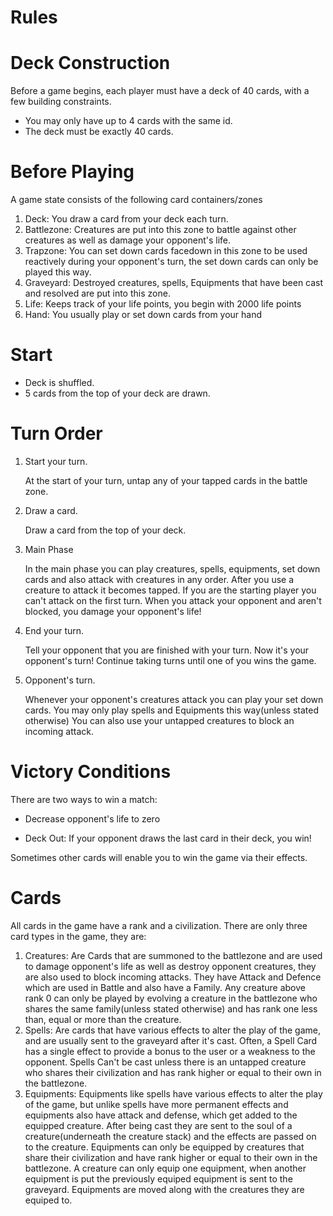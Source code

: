 # Rules

# Deck Construction

Before a game begins, each player must have a deck of 40 cards, with a few building constraints.

  * You may only have up to 4 cards with the same id.
  * The deck must be exactly 40 cards.

# Before Playing

A game state consists of the following card containers/zones
1. Deck: You draw a card from your deck each turn.
2. Battlezone: Creatures are put into this zone to battle against other creatures as well as damage your opponent's life.
3. Trapzone: You can set down cards facedown in this zone to be used reactively during your opponent's turn, the set down cards can only be played this way.
5. Graveyard: Destroyed creatures, spells, Equipments that have been cast and resolved are put into this zone.
6. Life: Keeps track of your life points, you begin with 2000 life points
7. Hand: You usually play or set down cards from your hand

# Start

  * Deck is shuffled.
  * 5 cards from the top of your deck are drawn.

# Turn Order

1. Start your turn.

   At the start of your turn, untap any of your tapped cards in the battle zone.

2. Draw a card.

   Draw a card from the top of your deck. 

3. Main Phase

   In the main phase you can play creatures, spells, equipments, set down cards and also attack with creatures in any order.
   After you use a creature to attack it becomes tapped.
   If you are the starting player you can't attack on the first turn.
   When you attack your opponent and aren't blocked, you damage your opponent's life!

4. End your turn.

   Tell your opponent that you are finished with your turn. Now it's your opponent's turn! Continue taking turns until one of you wins the game.
    
5. Opponent's turn.
   
   Whenever your opponent's creatures attack you can play your set down cards. You may only play spells and Equipments this way(unless stated otherwise)
   You can also use your untapped creatures to block an incoming attack.

# Victory Conditions

There are two ways to win a match:

  * Decrease opponent's life to zero

  * Deck Out: If your opponent draws the last card in their deck, you win!

Sometimes other cards will enable you to win the game via their effects. 

# Cards

All cards in the game have a rank and a civilization.
There are only three card types in the game, they are:
1. Creatures: Are Cards that are summoned to the battlezone and are used to damage opponent's life as well as destroy opponent creatures, 
              they are also used to block incoming attacks. 
              They have Attack and Defence which are used in Battle and also have a Family.
              Any creature above rank 0 can only be played by evolving a creature in the battlezone who shares the same family(unless stated otherwise)
              and has rank one less than, equal or more than the creature.
2. Spells: Are cards that have various effects to alter the play of the game, and are usually sent to the graveyard after it's cast.
           Often, a Spell Card has a single effect to provide a bonus to the user or a weakness to the opponent.
           Spells Can't be cast unless there is an untapped creature who shares their civilization and has rank higher or equal to their own in the battlezone.
3. Equipments: Equipments like spells have various effects to alter the play of the game, but unlike spells have more permanent effects and equipments also have attack and defense, which get added to the equipped creature.
               After being cast they are sent to the soul of a creature(underneath the creature stack) and the effects are passed on to the creature.
               Equipments can only be equipped by creatures that share their civilization and have rank higher or equal to their own in the battlezone.
               A creature can only equip one equipment, when another equipment is put the previously equiped equipment is sent to the graveyard.
               Equipments are moved along with the creatures they are equiped to.

